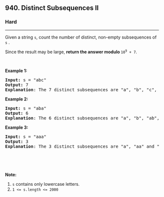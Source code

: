 <h2>940. Distinct Subsequences II</h2><h3>Hard</h3><hr><div><p>Given a string <code>s</code>, count the number of distinct, non-empty subsequences of <code>s</code> .</p>

<p>Since the result may be large, <strong>return the answer modulo </strong><code>10<sup>9</sup> + 7</code>.</p>

<p>&nbsp;</p>

<p><strong>Example 1:</strong></p>

<pre><strong>Input: </strong>s = <span id="example-input-1-1">"abc"</span>
<strong>Output: </strong><span id="example-output-1">7</span>
<span><strong>Explanation</strong>: The 7 distinct subsequences are "a", "b", "c", "ab", "ac", "bc", and "abc".</span>
</pre>

<div>
<p><strong>Example 2:</strong></p>

<pre><strong>Input: </strong>s = <span id="example-input-2-1">"aba"</span>
<strong>Output: </strong><span id="example-output-2">6
</span><strong>Explanation</strong>: The 6 distinct subsequences are "a", "b", "ab", "ba", "aa" and "aba".
</pre>

<div>
<p><strong>Example 3:</strong></p>

<pre><strong>Input: </strong>s = <span id="example-input-3-1">"aaa"</span>
<strong>Output: </strong><span id="example-output-3">3
</span><strong>Explanation</strong>: The 3 distinct subsequences are "a", "aa" and "aaa".
</pre>
</div>
</div>

<p>&nbsp;</p>

<p>&nbsp;</p>

<p><strong>Note:</strong></p>

<ol>
	<li><code>s</code> contains only lowercase letters.</li>
	<li><code>1 &lt;= s.length &lt;= 2000</code></li>
</ol>

<div>
<p>&nbsp;</p>

<div>
<div>&nbsp;</div>
</div>
</div>
</div>
